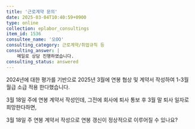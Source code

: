 ```yaml
---
title: '근로계약 문의'
date: 2025-03-04T10:40:59+0900
type: online
collection: eplabor_consultings
item_id: 1536
consultee_name: '오OO'
consulting_category: 근로계약/취업규칙 등
consulting_answer: |
    메일로 상담 진행하였습니다.
consulting_status: answered
---
```


2024년에 대한 평가를 기반으로
2025년 3월에 연봉 협상 및 계약서 작성하여 1-3월 월급 소급 적용 한다했습니다.

3월 18일 주에 연봉 계약서 작성인데,
그전에 회사에 퇴사 통보 후 3월 말 퇴사 일자로 희망한다하면,

3월 18일 주 연봉 계약서 작성으로 연봉 갱신이 정상적으로 이루어질 수 있나요?
